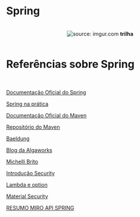 # Spring 

<br />

<div align="center">
    <img src="https://i.imgur.com/w8tTOuT.png" title="source: imgur.com" /> 
    <strong>trilha</strong>
</div>

<br />

# Referências sobre Spring

<br />

<a href="https://spring.io/" target="_blank">Documentação Oficial do Spring</a>

<a href="https://medium.com/@michel.marciano1984/spring-boot-na-prática-parte-2-eac9bdcab17a/" target="_blank">Spring na prática</a>

<a href="https://maven.apache.org/" target="_blank">Documentação Oficial do Maven</a>

<a href="https://mvnrepository.com/" target="_blank">Repositório do Maven</a>

<a href="https://www.baeldung.com/" target="_blank">Baeldung</a>

<a href="https://blog.algaworks.com/" target="_blank">Blog da Algaworks</a>

<a href="https://www.michellibrito.com/" target="_blank">Michelli Brito</a>

<a href="https://drive.google.com/file/d/1n2WvBudTR2CPn_2bROy8R-TfrjXQMmNQ/view?usp=sharing/" target="_blank">Introdução Security</a>

<a href="https://docs.google.com/presentation/d/1t68xYR01qVLrG9YWPeEKDH7pDOeMTVMg/edit?usp=sharing&ouid=113579921526533388023&rtpof=true&sd=true/" target="_blank">Lambda e option</a>

<a href="https://drive.google.com/drive/folders/1qnUs-7FckUYdzm_woQYEhNk-q4-JM7J0?usp=sharing/" target="_blank">Material Security</a>

<a href="https://miro.com/app/board/o9J_luJbcDA=/" target="_blank">RESUMO MIRO API SPRING</a>

